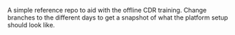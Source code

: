 A simple reference repo to aid with the offline CDR training. Change branches to the different days to get a snapshot of what the platform setup should look like.